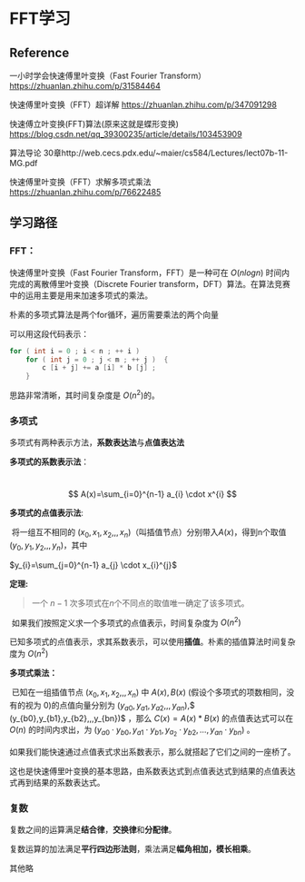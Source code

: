 # FFT学习

## Reference

一小时学会快速傅里叶变换（Fast Fourier Transform）https://zhuanlan.zhihu.com/p/31584464

快速傅里叶变换（FFT）超详解 https://zhuanlan.zhihu.com/p/347091298

快速傅立叶变换(FFT)算法(原来这就是蝶形变换) https://blog.csdn.net/qq_39300235/article/details/103453909

算法导论 30章http://web.cecs.pdx.edu/~maier/cs584/Lectures/lect07b-11-MG.pdf

快速傅里叶变换（FFT）求解多项式乘法 https://zhuanlan.zhihu.com/p/76622485



## 学习路径

### FFT：

快速傅里叶变换（Fast Fourier Transform，FFT）是一种可在 $O(nlogn)$ 时间内完成的离散傅里叶变换（Discrete Fourier transform，DFT）算法。在算法竞赛中的运用主要是用来加速多项式的乘法。


朴素的多项式算法是两个for循环，遍历需要乘法的两个向量

可以用这段代码表示：
```cpp
for ( int i = 0 ; i < n ; ++ i )
	for ( int j = 0 ; j < m ; ++ j )  {
		c [i + j] += a [i] * b [j] ;
	}
```

思路非常清晰，其时间复杂度是  $O(n^{2})$的。



### 多项式

​	多项式有两种表示方法，**系数表达法**与**点值表达法**

**多项式的系数表示法**：

​	$$ A(x)=\sum_{i=0}^{n-1} a_{i} \cdot x^{i} $$

**多项式的点值表示法**: 

​	将一组互不相同的 $(x_{0},x_{1},x_{2},,,x_{n})$（叫插值节点）分别带入$A(x)$，得到n个取值$(y_{0},y_{1},y_{2},,,y_{n})$，其中

$y_{i}=\sum_{j=0}^{n-1} a_{j} \cdot x_{i}^{j}$

**定理:**

>   一个 $n-1$ 次多项式在$n$个不同点的取值唯一确定了该多项式。

​	如果我们按照定义求一个多项式的点值表示，时间复杂度为  $O(n^{2})$

​	已知多项式的点值表示，求其系数表示，可以使用**插值**。朴素的插值算法时间复杂度为 $O(n^{2})$

**多项式乘法：**

​	已知在一组插值节点 $(x_{0},x_{1},x_{2},,,x_{n})$ 中 $A(x),B(x)$ (假设个多项式的项数相同，没有的视为 0)的点值向量分别为 $(y_{a0},y_{a1},y_{a2},,,y_{an})$,$ (y_{b0},y_{b1},y_{b2},,,y_{bn})$ ，那么 $C(x) = A(x)*B(x)$ 的点值表达式可以在 $O(n)$ 的时间内求出，为 $\left(y_{a 0} \cdot y_{b 0}, y_{a 1} \cdot y_{b 1}, y_{a_{2}} \cdot y_{b 2}, \ldots, y_{a n} \cdot y_{b n}\right)$ 。

​	如果我们能快速通过点值表式求出系数表示，那么就搭起了它们之间的一座桥了。

​	这也是快速傅里叶变换的基本思路，由系数表达式到点值表达式到结果的点值表达式再到结果的系数表达式。



### 复数

复数之间的运算满足**结合律**，**交换律**和**分配律**。

复数运算的加法满足**平行四边形法则**，乘法满足**幅角相加，模长相乘**。

其他略

